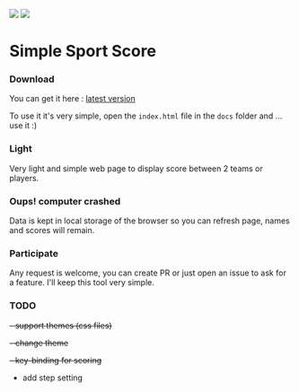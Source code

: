 [![](https://img.shields.io/github/release/mgohin/simple-sport-score.svg?style=flat-square)](https://github.com/mgohin/simple-sport-score/releases/latest) [![](https://img.shields.io/github/license/mgohin/simple-sport-score.svg?style=flat-square)](https://github.com/mgohin/simple-sport-score/blob/master/LICENSE)

# Simple Sport Score

### Download
You can get it here : [latest version](https://github.com/mgohin/simple-sport-score/releases/latest)

To use it it's very simple, open the `index.html` file in the `docs` folder and ... use it  :)

### Light
Very light and simple web page to display score between 2 teams or players.

### Oups! computer crashed
Data is kept in local storage of the browser so you can refresh page, names and scores will remain.

### Participate
Any request is welcome, you can create PR or just open an issue to ask for a feature.
I'll keep this tool very simple.


### TODO
~~- support themes (css files)~~

~~- change theme~~

~~- key-binding for scoring~~

- add step setting